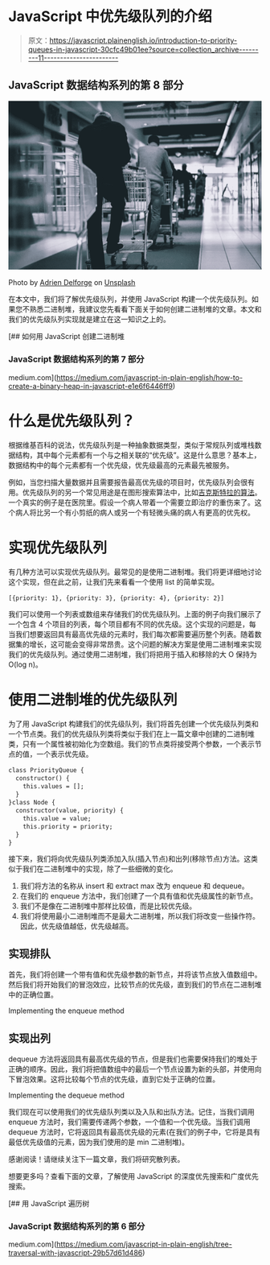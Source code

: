 # JavaScript 中优先级队列的介绍

> 原文：<https://javascript.plainenglish.io/introduction-to-priority-queues-in-javascript-30cfc49b01ee?source=collection_archive---------11----------------------->

## JavaScript 数据结构系列的第 8 部分

![](img/e8f5c0e3f27b0e43d45b4c564e7485e5.png)

Photo by [Adrien Delforge](https://unsplash.com/@adriendlf?utm_source=medium&utm_medium=referral) on [Unsplash](https://unsplash.com?utm_source=medium&utm_medium=referral)

在本文中，我们将了解优先级队列，并使用 JavaScript 构建一个优先级队列。如果您不熟悉二进制堆，我建议您先看看下面关于如何创建二进制堆的文章。本文和我们的优先级队列实现就是建立在这一知识之上的。

[](https://medium.com/javascript-in-plain-english/how-to-create-a-binary-heap-in-javascript-e1e6f6446ff9) [## 如何用 JavaScript 创建二进制堆

### JavaScript 数据结构系列的第 7 部分

medium.com](https://medium.com/javascript-in-plain-english/how-to-create-a-binary-heap-in-javascript-e1e6f6446ff9) 

# 什么是优先级队列？

根据维基百科的说法，优先级队列是一种抽象数据类型，类似于常规队列或堆栈数据结构，其中每个元素都有一个与之相关联的“优先级”。这是什么意思？基本上，数据结构中的每个元素都有一个优先级，优先级最高的元素最先被服务。

例如，当您扫描大量数据并且需要报告最高优先级的项目时，优先级队列会很有用。优先级队列的另一个常见用途是在图形搜索算法中，比如[吉克斯特拉的算法](https://en.wikipedia.org/wiki/Dijkstra%27s_algorithm)。一个真实的例子是在医院里。假设一个病人带着一个需要立即治疗的重伤来了。这个病人将比另一个有小剪纸的病人或另一个有轻微头痛的病人有更高的优先权。

# 实现优先级队列

有几种方法可以实现优先级队列。最常见的是使用二进制堆。我们将更详细地讨论这个实现，但在此之前，让我们先来看看一个使用 list 的简单实现。

```
[{priority: 1}, {priority: 3}, {priority: 4}, {priority: 2}]
```

我们可以使用一个列表或数组来存储我们的优先级队列。上面的例子向我们展示了一个包含 4 个项目的列表，每个项目都有不同的优先级。这个实现的问题是，每当我们想要返回具有最高优先级的元素时，我们每次都需要遍历整个列表。随着数据集的增长，这可能会变得非常昂贵。这个问题的解决方案是使用二进制堆来实现我们的优先级队列。通过使用二进制堆，我们将把用于插入和移除的大 O 保持为 O(log n)。

# 使用二进制堆的优先级队列

为了用 JavaScript 构建我们的优先级队列，我们将首先创建一个优先级队列类和一个节点类。我们的优先级队列类将类似于我们在上一篇文章中创建的二进制堆类，只有一个属性被初始化为空数组。我们的节点类将接受两个参数，一个表示节点的值，一个表示优先级。

```
class PriorityQueue {
  constructor() {
    this.values = [];
  }
}class Node {
  constructor(value, priority) {
    this.value = value;
    this.priority = priority;
  }
}
```

接下来，我们将向优先级队列类添加入队(插入节点)和出列(移除节点)方法。这类似于我们在二进制堆中的实现，除了一些细微的变化。

1.  我们将方法的名称从 insert 和 extract max 改为 enqueue 和 dequeue。
2.  在我们的 enqueue 方法中，我们创建了一个具有值和优先级属性的新节点。
3.  我们不是像在二进制堆中那样比较值，而是比较优先级。
4.  我们将使用最小二进制堆而不是最大二进制堆，所以我们将改变一些操作符。因此，优先级值越低，优先级越高。

## 实现排队

首先，我们将创建一个带有值和优先级参数的新节点，并将该节点放入值数组中。然后我们将开始我们的冒泡效应，比较节点的优先级，直到我们的节点在二进制堆中的正确位置。

Implementing the enqueue method

## 实现出列

dequeue 方法将返回具有最高优先级的节点，但是我们也需要保持我们的堆处于正确的顺序。因此，我们将把值数组中的最后一个节点设置为新的头部，并使用向下冒泡效果。这将比较每个节点的优先级，直到它处于正确的位置。

Implementing the dequeue method

我们现在可以使用我们的优先级队列类以及入队和出队方法。记住，当我们调用 enqueue 方法时，我们需要传递两个参数，一个值和一个优先级。当我们调用 dequeue 方法时，它将返回具有最高优先级的元素(在我们的例子中，它将是具有最低优先级值的元素，因为我们使用的是 min 二进制堆)。

感谢阅读！请继续关注下一篇文章，我们将研究散列表。

想要更多吗？查看下面的文章，了解使用 JavaScript 的深度优先搜索和广度优先搜索。

[](https://medium.com/javascript-in-plain-english/tree-traversal-with-javascript-29b57d61d486) [## 用 JavaScript 遍历树

### JavaScript 数据结构系列的第 6 部分

medium.com](https://medium.com/javascript-in-plain-english/tree-traversal-with-javascript-29b57d61d486)